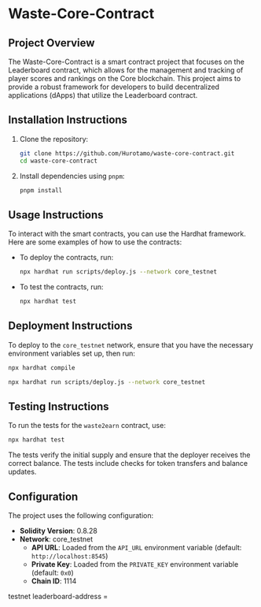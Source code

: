 # Waste-Core-Contract

## Project Overview
The Waste-Core-Contract is a smart contract project that focuses on the Leaderboard contract, which allows for the management and tracking of player scores and rankings on the Core blockchain. This project aims to provide a robust framework for developers to build decentralized applications (dApps) that utilize the Leaderboard contract.

## Installation Instructions
1. Clone the repository:
   ```bash
   git clone https://github.com/Hurotamo/waste-core-contract.git
   cd waste-core-contract
   ```
2. Install dependencies using `pnpm`:
   ```bash
   pnpm install
   ```

## Usage Instructions
To interact with the smart contracts, you can use the Hardhat framework. Here are some examples of how to use the contracts:
- To deploy the contracts, run:
  ```bash
  npx hardhat run scripts/deploy.js --network core_testnet
  ```
- To test the contracts, run:
  ```bash
  npx hardhat test
  ```

## Deployment Instructions
To deploy to the `core_testnet` network, ensure that you have the necessary environment variables set up, then run:

```bash
npx hardhat compile
```

```bash
npx hardhat run scripts/deploy.js --network core_testnet
```

## Testing Instructions
To run the tests for the `waste2earn` contract, use:
```bash
npx hardhat test
```
The tests verify the initial supply and ensure that the deployer receives the correct balance. The tests include checks for token transfers and balance updates.

## Configuration
The project uses the following configuration:
- **Solidity Version**: 0.8.28
- **Network**: core_testnet
  - **API URL**: Loaded from the `API_URL` environment variable (default: `http://localhost:8545`)
  - **Private Key**: Loaded from the `PRIVATE_KEY` environment variable (default: `0x0`)
  - **Chain ID**: 1114

testnet leaderboard-address =